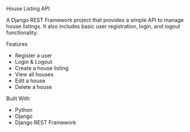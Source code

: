 House Listing API

A Django REST Framework project that provides a simple API to manage house listings. It also includes basic user registration, login, and logout functionality.

Features
- Register a user
- Login & Logout
- Create a house listing
- View all houses
- Edit a house
- Delete a house

Built With
- Python
- Django
- Django REST Framework

